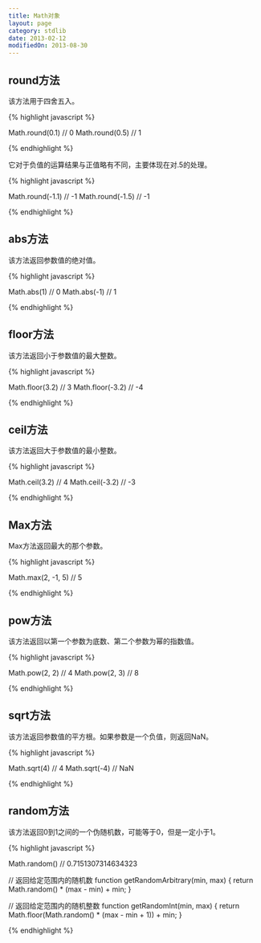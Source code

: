 ```yaml
---
title: Math对象
layout: page
category: stdlib
date: 2013-02-12
modifiedOn: 2013-08-30
---
```


## round方法

该方法用于四舍五入。

{% highlight javascript %}

Math.round(0.1) // 0
Math.round(0.5) // 1

{% endhighlight %}

它对于负值的运算结果与正值略有不同，主要体现在对.5的处理。

{% highlight javascript %}

Math.round(-1.1) // -1
Math.round(-1.5) // -1

{% endhighlight %}

## abs方法

该方法返回参数值的绝对值。

{% highlight javascript %}

Math.abs(1) // 0
Math.abs(-1) // 1

{% endhighlight %}

## floor方法

该方法返回小于参数值的最大整数。

{% highlight javascript %}

Math.floor(3.2) // 3
Math.floor(-3.2) // -4

{% endhighlight %}

## ceil方法

该方法返回大于参数值的最小整数。

{% highlight javascript %}

Math.ceil(3.2) // 4
Math.ceil(-3.2) // -3

{% endhighlight %}

## Max方法

Max方法返回最大的那个参数。

{% highlight javascript %}

Math.max(2, -1, 5)
// 5

{% endhighlight %}

## pow方法

该方法返回以第一个参数为底数、第二个参数为幂的指数值。

{% highlight javascript %}

Math.pow(2, 2) // 4
Math.pow(2, 3) // 8

{% endhighlight %}

## sqrt方法

该方法返回参数值的平方根。如果参数是一个负值，则返回NaN。

{% highlight javascript %}

Math.sqrt(4) // 4
Math.sqrt(-4) // NaN

{% endhighlight %}

## random方法

该方法返回0到1之间的一个伪随机数，可能等于0，但是一定小于1。

{% highlight javascript %}

Math.random() // 0.7151307314634323

// 返回给定范围内的随机数
function getRandomArbitrary(min, max) {
  return Math.random() * (max - min) + min;
}

// 返回给定范围内的随机整数
function getRandomInt(min, max) {
  return Math.floor(Math.random() * (max - min + 1)) + min;
}

{% endhighlight %}
